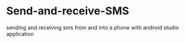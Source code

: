 # Send-and-receive-SMS
sending and receiving sms from and into a phone with android studio application
